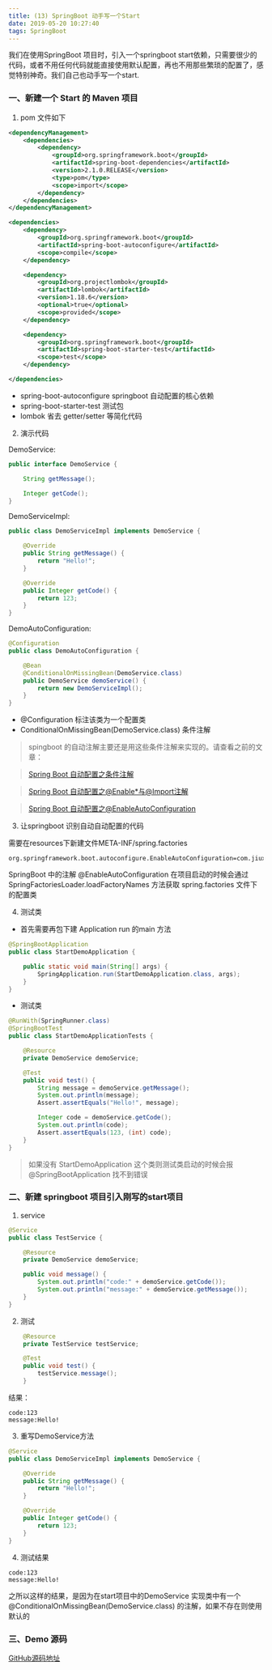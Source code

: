 ```yaml
---
title: (13) SpringBoot 动手写一个Start
date: 2019-05-20 10:27:40
tags: SpringBoot
---
```

我们在使用SpringBoot 项目时，引入一个springboot start依赖，只需要很少的代码，或者不用任何代码就能直接使用默认配置，再也不用那些繁琐的配置了，感觉特别神奇。我们自己也动手写一个start.

### 一、新建一个 Start 的 Maven 项目 
<!--more-->
1. pom 文件如下
```xml
<dependencyManagement>
    <dependencies>
        <dependency>
            <groupId>org.springframework.boot</groupId>
            <artifactId>spring-boot-dependencies</artifactId>
            <version>2.1.0.RELEASE</version>
            <type>pom</type>
            <scope>import</scope>
        </dependency>
    </dependencies>
</dependencyManagement>

<dependencies>
    <dependency>
        <groupId>org.springframework.boot</groupId>
        <artifactId>spring-boot-autoconfigure</artifactId>
        <scope>compile</scope>
    </dependency>

    <dependency>
        <groupId>org.projectlombok</groupId>
        <artifactId>lombok</artifactId>
        <version>1.18.6</version>
        <optional>true</optional>
        <scope>provided</scope>
    </dependency>

    <dependency>
        <groupId>org.springframework.boot</groupId>
        <artifactId>spring-boot-starter-test</artifactId>
        <scope>test</scope>
    </dependency>

</dependencies>
```
- spring-boot-autoconfigure springboot 自动配置的核心依赖
- spring-boot-starter-test 测试包
- lombok 省去 getter/setter 等简化代码

2. 演示代码

DemoService:
```java
public interface DemoService {

    String getMessage();

    Integer getCode();
}

```
DemoServiceImpl:    
```java
public class DemoServiceImpl implements DemoService {

    @Override
    public String getMessage() {
        return "Hello!";
    }

    @Override
    public Integer getCode() {
        return 123;
    }
}
```

DemoAutoConfiguration:
```java
@Configuration
public class DemoAutoConfiguration {

    @Bean
    @ConditionalOnMissingBean(DemoService.class)
    public DemoService demoService() {
        return new DemoServiceImpl();
    }
}
```
- @Configuration 标注该类为一个配置类
- ConditionalOnMissingBean(DemoService.class) 条件注解

>spingboot 的自动注解主要还是用这些条件注解来实现的。请查看之前的文章：

>[Spring Boot 自动配置之条件注解](https://juejin.im/post/5c6c2189e51d45713911466d)

>[Spring Boot 自动配置之@Enable*与@Import注解](https://juejin.im/post/5c761c096fb9a049b41d2299)

>[Spring Boot 自动配置之@EnableAutoConfiguration](https://juejin.im/post/5c7c7d4df265da2dcc800e87)

3. 让springboot 识别自动自动配置的代码
 
需要在resources下新建文件META-INF/spring.factories

```text
org.springframework.boot.autoconfigure.EnableAutoConfiguration=com.jiuxian.DemoAutoConfiguration
```

SpringBoot 中的注解 @EnableAutoConfiguration 在项目启动的时候会通过 SpringFactoriesLoader.loadFactoryNames 方法获取 spring.factories 文件下的配置类

4. 测试类
- 首先需要再包下建 Application run 的main 方法

```java
@SpringBootApplication
public class StartDemoApplication {

    public static void main(String[] args) {
        SpringApplication.run(StartDemoApplication.class, args);
    }
}

```

- 测试类

```java
@RunWith(SpringRunner.class)
@SpringBootTest
public class StartDemoApplicationTests {

    @Resource
    private DemoService demoService;

    @Test
    public void test() {
        String message = demoService.getMessage();
        System.out.println(message);
        Assert.assertEquals("Hello!", message);

        Integer code = demoService.getCode();
        System.out.println(code);
        Assert.assertEquals(123, (int) code);
    }
}
```

> 如果没有 StartDemoApplication 这个类则测试类启动的时候会报 @SpringBootApplication 找不到错误


### 二、新建 springboot 项目引入刚写的start项目

1. service

```java
@Service
public class TestService {

    @Resource
    private DemoService demoService;

    public void message() {
        System.out.println("code:" + demoService.getCode());
        System.out.println("message:" + demoService.getMessage());
    }
}

```

2. 测试
```java
    @Resource
    private TestService testService;

    @Test
    public void test() {
        testService.message();
    }

```

结果：
```text
code:123
message:Hello!
```

3. 重写DemoService方法
```java
@Service
public class DemoServiceImpl implements DemoService {

    @Override
    public String getMessage() {
        return "Hello!";
    }

    @Override
    public Integer getCode() {
        return 123;
    }
}

```
4. 测试结果
```text
code:123
message:Hello!
```

之所以这样的结果，是因为在start项目中的DemoService 实现类中有一个 @ConditionalOnMissingBean(DemoService.class) 的注解，如果不存在则使用默认的

### 三、Demo 源码

[GitHub源码地址](https://github.com/Zejun-Liu/springboot-start-demo.git)